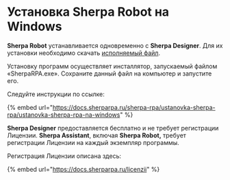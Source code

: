 # Установка Sherpa Robot на Windows

**Sherpa Robot** устанавливается одновременно с **Sherpa Designer**. Для их установки необходимо скачать [исполняемый файл](../../../ssylki-na-distributivy/).

Установку программ осуществляет инсталлятор, запускаемый файлом «SherpaRPA.exe». Сохраните данный файл на компьютер и запустите его.

Следуйте инструкции по ссылке:

{% embed url="https://docs.sherparpa.ru/sherpa-rpa/ustanovka-sherpa-rpa/ustanovka-sherpa-rpa-na-windows" %}

**Sherpa Designer** предоставляется бесплатно и не требует регистрации Лицензии. **Sherpa Assistant**, включая **Sherpa Robot,** требует регистрации Лицензии на каждый экземпляр программы.

Регистрация Лицензии описана здесь:

{% embed url="https://docs.sherparpa.ru/licenzii" %}

